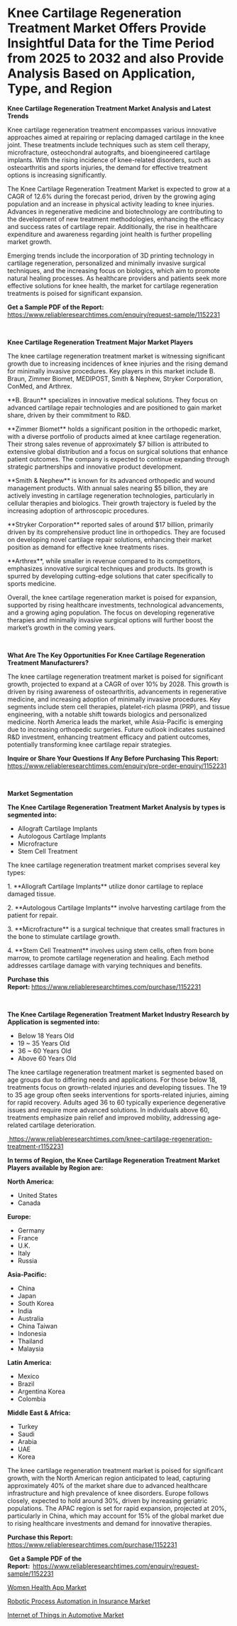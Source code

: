 <p><h1>Knee Cartilage Regeneration Treatment Market Offers Provide Insightful Data for the Time Period from 2025 to 2032 and also Provide Analysis Based on Application, Type, and Region</h1></p><p><strong>Knee Cartilage Regeneration Treatment Market Analysis and Latest Trends</strong></p>
<p><p>Knee cartilage regeneration treatment encompasses various innovative approaches aimed at repairing or replacing damaged cartilage in the knee joint. These treatments include techniques such as stem cell therapy, microfracture, osteochondral autografts, and bioengineered cartilage implants. With the rising incidence of knee-related disorders, such as osteoarthritis and sports injuries, the demand for effective treatment options is increasing significantly.</p><p>The Knee Cartilage Regeneration Treatment Market is expected to grow at a CAGR of 12.6% during the forecast period, driven by the growing aging population and an increase in physical activity leading to knee injuries. Advances in regenerative medicine and biotechnology are contributing to the development of new treatment methodologies, enhancing the efficacy and success rates of cartilage repair. Additionally, the rise in healthcare expenditure and awareness regarding joint health is further propelling market growth.</p><p>Emerging trends include the incorporation of 3D printing technology in cartilage regeneration, personalized and minimally invasive surgical techniques, and the increasing focus on biologics, which aim to promote natural healing processes. As healthcare providers and patients seek more effective solutions for knee health, the market for cartilage regeneration treatments is poised for significant expansion.</p></p>
<p><strong>Get a Sample PDF of the Report:&nbsp;</strong> <a href="https://www.reliableresearchtimes.com/enquiry/request-sample/1152231?utm_campaign=2007&utm_medium=2&utm_source=Github&utm_content=ia&utm_term=11032025&utm_id=knee-cartilage-regeneration-treatment">https://www.reliableresearchtimes.com/enquiry/request-sample/1152231</a></p>
<p>&nbsp;</p>
<p><strong>Knee Cartilage Regeneration Treatment Major Market Players</strong></p>
<p><p>The knee cartilage regeneration treatment market is witnessing significant growth due to increasing incidences of knee injuries and the rising demand for minimally invasive procedures. Key players in this market include B. Braun, Zimmer Biomet, MEDIPOST, Smith & Nephew, Stryker Corporation, ConMed, and Arthrex.</p><p>**B. Braun** specializes in innovative medical solutions. They focus on advanced cartilage repair technologies and are positioned to gain market share, driven by their commitment to R&D. </p><p>**Zimmer Biomet** holds a significant position in the orthopedic market, with a diverse portfolio of products aimed at knee cartilage regeneration. Their strong sales revenue of approximately $7 billion is attributed to extensive global distribution and a focus on surgical solutions that enhance patient outcomes. The company is expected to continue expanding through strategic partnerships and innovative product development.</p><p>**Smith & Nephew** is known for its advanced orthopedic and wound management products. With annual sales nearing $5 billion, they are actively investing in cartilage regeneration technologies, particularly in cellular therapies and biologics. Their growth trajectory is fueled by the increasing adoption of arthroscopic procedures.</p><p>**Stryker Corporation** reported sales of around $17 billion, primarily driven by its comprehensive product line in orthopedics. They are focused on developing novel cartilage repair solutions, enhancing their market position as demand for effective knee treatments rises.</p><p>**Arthrex**, while smaller in revenue compared to its competitors, emphasizes innovative surgical techniques and products. Its growth is spurred by developing cutting-edge solutions that cater specifically to sports medicine.</p><p>Overall, the knee cartilage regeneration market is poised for expansion, supported by rising healthcare investments, technological advancements, and a growing aging population. The focus on developing regenerative therapies and minimally invasive surgical options will further boost the market’s growth in the coming years.</p></p>
<p>&nbsp;</p>
<p><strong>What Are The Key Opportunities For Knee Cartilage Regeneration Treatment Manufacturers?</strong></p>
<p><p>The knee cartilage regeneration treatment market is poised for significant growth, projected to expand at a CAGR of over 10% by 2028. This growth is driven by rising awareness of osteoarthritis, advancements in regenerative medicine, and increasing adoption of minimally invasive procedures. Key segments include stem cell therapies, platelet-rich plasma (PRP), and tissue engineering, with a notable shift towards biologics and personalized medicine. North America leads the market, while Asia-Pacific is emerging due to increasing orthopedic surgeries. Future outlook indicates sustained R&D investment, enhancing treatment efficacy and patient outcomes, potentially transforming knee cartilage repair strategies.</p></p>
<p><strong>Inquire or Share Your Questions If Any Before Purchasing This Report:</strong> <a href="https://www.reliableresearchtimes.com/enquiry/pre-order-enquiry/1152231?utm_campaign=2007&utm_medium=2&utm_source=Github&utm_content=ia&utm_term=11032025&utm_id=knee-cartilage-regeneration-treatment">https://www.reliableresearchtimes.com/enquiry/pre-order-enquiry/1152231</a></p>
<p>&nbsp;</p>
<p><strong>Market Segmentation</strong></p>
<p><strong>The Knee Cartilage Regeneration Treatment Market Analysis by types is segmented into:</strong></p>
<p><ul><li>Allograft Cartilage Implants</li><li>Autologous Cartilage Implants</li><li>Microfracture</li><li>Stem Cell Treatment</li></ul></p>
<p><p>The knee cartilage regeneration treatment market comprises several key types: </p><p>1. **Allograft Cartilage Implants** utilize donor cartilage to replace damaged tissue. </p><p>2. **Autologous Cartilage Implants** involve harvesting cartilage from the patient for repair. </p><p>3. **Microfracture** is a surgical technique that creates small fractures in the bone to stimulate cartilage growth. </p><p>4. **Stem Cell Treatment** involves using stem cells, often from bone marrow, to promote cartilage regeneration and healing. Each method addresses cartilage damage with varying techniques and benefits.</p></p>
<p><strong>Purchase this Report:&nbsp;</strong><a href="https://www.reliableresearchtimes.com/purchase/1152231?utm_campaign=2007&utm_medium=2&utm_source=Github&utm_content=ia&utm_term=11032025&utm_id=knee-cartilage-regeneration-treatment">https://www.reliableresearchtimes.com/purchase/1152231</a></p>
<p>&nbsp;</p>
<p><strong>The Knee Cartilage Regeneration Treatment Market Industry Research by Application is segmented into:</strong></p>
<p><ul><li>Below 18 Years Old</li><li>19 ~ 35 Years Old</li><li>36 ~ 60 Years Old</li><li>Above 60 Years Old</li></ul></p>
<p><p>The knee cartilage regeneration treatment market is segmented based on age groups due to differing needs and applications. For those below 18, treatments focus on growth-related injuries and developing tissues. The 19 to 35 age group often seeks interventions for sports-related injuries, aiming for rapid recovery. Adults aged 36 to 60 typically experience degenerative issues and require more advanced solutions. In individuals above 60, treatments emphasize pain relief and improved mobility, addressing age-related cartilage deterioration.</p></p>
<p><a href="https://www.reliableresearchtimes.com/knee-cartilage-regeneration-treatment-r1152231?utm_campaign=2007&utm_medium=2&utm_source=Github&utm_content=ia&utm_term=11032025&utm_id=knee-cartilage-regeneration-treatment">&nbsp;https://www.reliableresearchtimes.com/knee-cartilage-regeneration-treatment-r1152231</a></p>
<p><strong>In terms of Region, the Knee Cartilage Regeneration Treatment Market Players available by Region are:</strong></p>
<p>
    <p> <strong> North America: </strong>
        <ul>
            <li>United States</li>
            <li>Canada</li>
        </ul>
        </p> 
    <p> <strong> Europe: </strong>
        <ul>
            <li>Germany</li>
            <li>France</li>
            <li>U.K.</li>
            <li>Italy</li>
            <li>Russia</li>
        </ul>
        </p> 
    <p> <strong> Asia-Pacific: </strong>
        <ul>
            <li>China</li>
            <li>Japan</li>
            <li>South Korea</li>
            <li>India</li>
            <li>Australia</li>
            <li>China Taiwan</li>
            <li>Indonesia</li>
            <li>Thailand</li>
            <li>Malaysia</li>
        </ul>
        </p> 
    <p> <strong> Latin America: </strong>
        <ul>
            <li>Mexico</li>
            <li>Brazil</li>
            <li>Argentina Korea</li>
            <li>Colombia</li>
        </ul>
        </p> 
    <p> <strong> Middle East & Africa: </strong>
        <ul>
            <li>Turkey</li>
            <li>Saudi</li>
            <li>Arabia</li>
            <li>UAE</li>
            <li>Korea</li>
        </ul>
    </p>
    </p>
<p><p>The knee cartilage regeneration treatment market is poised for significant growth, with the North American region anticipated to lead, capturing approximately 40% of the market share due to advanced healthcare infrastructure and high prevalence of knee disorders. Europe follows closely, expected to hold around 30%, driven by increasing geriatric populations. The APAC region is set for rapid expansion, projected at 20%, particularly in China, which may account for 15% of the global market due to rising healthcare investments and demand for innovative therapies.</p></p>
<p><strong>Purchase this Report: </strong><a href="https://www.reliableresearchtimes.com/purchase/1152231?utm_campaign=2007&utm_medium=2&utm_source=Github&utm_content=ia&utm_term=11032025&utm_id=knee-cartilage-regeneration-treatment">https://www.reliableresearchtimes.com/purchase/1152231</a></p>
<p>&nbsp;<strong>Get a Sample PDF of the Report:&nbsp;&nbsp;</strong><a href="https://www.reliableresearchtimes.com/enquiry/request-sample/1152231?utm_campaign=2007&utm_medium=2&utm_source=Github&utm_content=ia&utm_term=11032025&utm_id=knee-cartilage-regeneration-treatment">https://www.reliableresearchtimes.com/enquiry/request-sample/1152231</a></p>
<p><strong></strong></p>
<p><p><a href="https://github.com/azorrotutus/Market-Research-Report-List-1/blob/main/women-health-app-market.md?utm_campaign=2007&utm_medium=2&utm_source=Github&utm_content=ia&utm_term=11032025&utm_id=knee-cartilage-regeneration-treatment">Women Health App Market</a></p><p><a href="https://github.com/storcweithzg/Market-Research-Report-List-1/blob/main/robotic-process-automation-in-insurance-market.md?utm_campaign=2007&utm_medium=2&utm_source=Github&utm_content=ia&utm_term=11032025&utm_id=knee-cartilage-regeneration-treatment">Robotic Process Automation in Insurance Market</a></p><p><a href="https://github.com/seibttullyjh/Market-Research-Report-List-1/blob/main/internet-of-things-in-automotive-market.md?utm_campaign=2007&utm_medium=2&utm_source=Github&utm_content=ia&utm_term=11032025&utm_id=knee-cartilage-regeneration-treatment">Internet of Things in Automotive Market</a></p></p>
